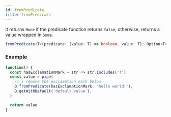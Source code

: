 ```yaml
---
id: fromPredicate
title: fromPredicate
---
```


It returns `None` if the predicate function returns `false`, otherwise, returns a value wrapped in `Some`.

```ts
fromPredicate<T>(predicate: (value: T) => boolean, value: T): Option<T>
```

### Example

```jsx live
function() {
  const hasExclamationMark = str => str.includes('!')
  const value = pipe(
    // ⬇️ remove the exclamation mark below
    O.fromPredicate(hasExclamationMark, 'hello world!'),
    O.getWithDefault('default value'),
  )

  return value
}
```
